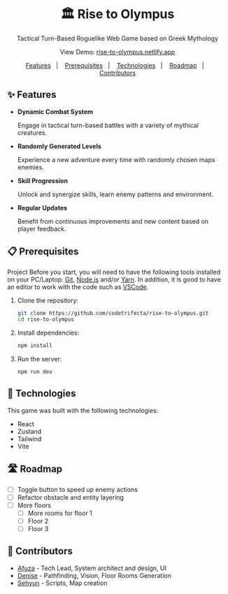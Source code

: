 <h1 align="center">
    🏛️ Rise to Olympus
</h1>
<p align="center">Tactical Turn-Based Roguelike Web Game based on Greek Mythology</p>

<p align="center">View Demo:
<a href="rise-to-olympus.netlify.app/">rise-to-olympus.netlify.app</a>
</p>

<p align="center">
  <a href="#-features">Features</a>&nbsp;&nbsp;&nbsp;|&nbsp;&nbsp;&nbsp;
  <a href="#-prerequisites">Prerequisites</a>&nbsp;&nbsp;&nbsp;|&nbsp;&nbsp;&nbsp;
  <a href="#-technologies">Technologies</a>&nbsp;&nbsp;&nbsp;|&nbsp;&nbsp;&nbsp;
  <a href="#-roadmap">Roadmap</a>&nbsp;&nbsp;&nbsp;|&nbsp;&nbsp;&nbsp;
  <a href="#-contributors">Contributors</a>
</p>

## ✨ Features

- **Dynamic Combat System**

  Engage in tactical turn-based battles with a variety of mythical creatures.

- **Randomly Generated Levels**

  Experience a new adventure every time with randomly chosen maps enemies.

- **Skill Progression**

  Unlock and synergize skills, learn enemy patterns and environment.

- **Regular Updates**

  Benefit from continuous improvements and new content based on player feedback.

## 📋 Prerequisites

Project Before you start, you will need to have the following tools installed on your PC/Laptop:
[Git](https://git-scm.com), [Node.js](https://nodejs.org/en/) and/or [Yarn](https://yarnpkg.com/).
In addition, it is good to have an editor to work with the code such as [VSCode](https://code.visualstudio.com/).

1. Clone the repository:

   ```bash
   git clone https://github.com/codetrifecta/rise-to-olympus.git
   cd rise-to-olympus
   ```

2. Install dependencies:

   ```bash
   npm install
   ```

3. Run the server:
   ```bash
   npm run dev
   ```

## 🚀 Technologies

This game was built with the following technologies:

- React
- Zustand
- Tailwind
- Vite

## 🛣️ Roadmap

- [ ] Toggle button to speed up enemy actions
- [ ] Refactor obstacle and entity layering
- [ ] More floors
  - [ ] More rooms for floor 1
  - [ ] Floor 2
  - [ ] Floor 3

## 👥 Contributors

- [Afuza](https://github.com/afutofu) - Tech Lead, System architect and design, UI
- [Denise](https://github.com/Detadja) - Pathfinding, Vision, Floor Rooms Generation
- [Sehyun](https://github.com/parksehyun91) - Scripts, Map creation
